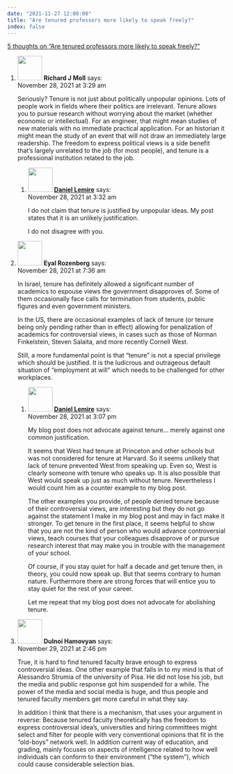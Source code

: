 ```yaml
---
date: "2021-11-27 12:00:00"
title: "Are tenured professors more likely to speak freely?"
index: false
---
```


[5 thoughts on &ldquo;Are tenured professors more likely to speak freely?&rdquo;](/lemire/blog/2021/11-27-are-tenured-professors-more-likely-to-speak-freely)

<ol class="comment-list">
<li id="comment-608858" class="comment even thread-even depth-1 parent">
<div class="comment-author vcard">
<img alt src="https://secure.gravatar.com/avatar/477892823cc8af8dedaee5e4b7739507?s=56&#038;d=mm&#038;r=g" srcset="https://secure.gravatar.com/avatar/477892823cc8af8dedaee5e4b7739507?s=112&#038;d=mm&#038;r=g 2x" class="avatar avatar-56 photo" height="56" width="56" decoding="async" /> <b class="fn">Richard J Moll</b> <span class="says">says:</span> </div>
<div class="comment-metadata"><time datetime="2021-11-28T03:29:37+00:00">November 28, 2021 at 3:29 am</time></a> </div>
<div class="comment-content">
<p>Seriously? Tenure is not just about politically unpopular opinions. Lots of people work in fields where their politics are irrelevant. Tenure allows you to pursue research without worrying about the market (whether economic or intellectual). For an engineer, that might mean studies of new materials with no immediate practical application. For an historian it might mean the study of an event that will not draw an immediately large readership. The freedom to express political views is a side benefit that&rsquo;s largely unrelated to the job (for most people), and tenure is a professional institution related to the job.</p>
</div>
<ol class="children">
<li id="comment-608859" class="comment byuser comment-author-lemire bypostauthor odd alt depth-2">
<div class="comment-author vcard">
<img alt src="https://secure.gravatar.com/avatar/2ca999bef9535950f5b84281a4dab006?s=56&#038;d=mm&#038;r=g" srcset="https://secure.gravatar.com/avatar/2ca999bef9535950f5b84281a4dab006?s=112&#038;d=mm&#038;r=g 2x" class="avatar avatar-56 photo" height="56" width="56" decoding="async" /> <b class="fn"><a href="https://lemire.me/en/" class="url" rel="ugc">Daniel Lemire</a></b> <span class="says">says:</span> </div>
<div class="comment-metadata"><time datetime="2021-11-28T03:32:40+00:00">November 28, 2021 at 3:32 am</time></a> </div>
<div class="comment-content">
<p>I do not claim that tenure is justified by unpopular ideas. My post states that it is an unlikely justification.</p>
<p>I do not disagree with you.</p>
</div>
</li>
</ol>
</li>
<li id="comment-608876" class="comment even thread-odd thread-alt depth-1 parent">
<div class="comment-author vcard">
<img alt src="https://secure.gravatar.com/avatar/dfb8ef901d4c3d15f87c0276144326ef?s=56&#038;d=mm&#038;r=g" srcset="https://secure.gravatar.com/avatar/dfb8ef901d4c3d15f87c0276144326ef?s=112&#038;d=mm&#038;r=g 2x" class="avatar avatar-56 photo" height="56" width="56" loading="lazy" decoding="async" /> <b class="fn">Eyal Rozenberg</b> <span class="says">says:</span> </div>
<div class="comment-metadata"><time datetime="2021-11-28T07:36:52+00:00">November 28, 2021 at 7:36 am</time></a> </div>
<div class="comment-content">
<p>In Israel, tenure has definitely allowed a significant number of academics to espouse views the government disapproves of. Some of them occasionally face calls for termination from students, public figures and even government ministers.</p>
<p>In the US, there are occasional examples of lack of tenure (or tenure being only pending rather than in effect) allowing for penalization of academics for controversial views, in cases such as those of Norman Finkelstein, Steven Salaita, and more recently Cornell West.</p>
<p>Still, a more fundamental point is that &ldquo;tenure&rdquo; is not a special privilege which should be justified. It is the ludicrous and outrageous default situation of &ldquo;employment at will&rdquo; which needs to be challenged for other workplaces.</p>
</div>
<ol class="children">
<li id="comment-608912" class="comment byuser comment-author-lemire bypostauthor odd alt depth-2">
<div class="comment-author vcard">
<img alt src="https://secure.gravatar.com/avatar/2ca999bef9535950f5b84281a4dab006?s=56&#038;d=mm&#038;r=g" srcset="https://secure.gravatar.com/avatar/2ca999bef9535950f5b84281a4dab006?s=112&#038;d=mm&#038;r=g 2x" class="avatar avatar-56 photo" height="56" width="56" loading="lazy" decoding="async" /> <b class="fn"><a href="https://lemire.me/en/" class="url" rel="ugc">Daniel Lemire</a></b> <span class="says">says:</span> </div>
<div class="comment-metadata"><time datetime="2021-11-28T15:07:38+00:00">November 28, 2021 at 3:07 pm</time></a> </div>
<div class="comment-content">
<p>My blog post does not advocate against tenure… merely against one common justification.</p>
<p>It seems that West had tenure at Princeton and other schools but was not considered for tenure at Harvard. So it seems unlikely that lack of tenure prevented West from speaking up. Even so, West is clearly someone with tenure who speaks up. It is also possible that West would speak up just as much without tenure. Nevertheless I would count him as a counter example to my blog post.</p>
<p>The other examples you provide, of people denied tenure because of their controversial views, are interesting but they do not go against the statement I make in my blog post and may in fact make it stronger. To get tenure in the first place, it seems helpful to show that you are not the kind of person who would advance controversial views, teach courses that your colleagues disapprove of or pursue research interest that may make you in trouble with the management of your school.</p>
<p>Of course, if you stay quiet for half a decade and get tenure then, in theory, you could now speak up. But that seems contrary to human nature. Furthermore there are strong forces that will entice you to stay quiet for the rest of your career.</p>
<p>Let me repeat that my blog post does not advocate for abolishing tenure.</p>
</div>
</li>
</ol>
</li>
<li id="comment-609102" class="comment even thread-even depth-1">
<div class="comment-author vcard">
<img alt src="https://secure.gravatar.com/avatar/468afc23dd55e5f0ced4e0f391f31b50?s=56&#038;d=mm&#038;r=g" srcset="https://secure.gravatar.com/avatar/468afc23dd55e5f0ced4e0f391f31b50?s=112&#038;d=mm&#038;r=g 2x" class="avatar avatar-56 photo" height="56" width="56" loading="lazy" decoding="async" /> <b class="fn">Dulnoi Hamovyan</b> <span class="says">says:</span> </div>
<div class="comment-metadata"><time datetime="2021-11-29T14:46:12+00:00">November 29, 2021 at 2:46 pm</time></a> </div>
<div class="comment-content">
<p>True, it is hard to find tenured faculty brave enough to express controversial ideas. One other example that falls in to my mind is that of Alessandro Strumia of the university of Pisa. He did not lose his job, but the media and public response got him suspended for a while. The power of the media and social media is huge, and thus people and tenured faculty members get more careful in what they say. </p>
<p>In addition i think that there is a mechanism, that uses your argument in reverse: Because tenured faculty theoretically has the freedom to express controversial idea&rsquo;s, universities and hiring committees might select and filter for people with very conventional opinions that fit in the &ldquo;old-boys&rdquo; network well. In addition current way of education, and grading, mainly focuses on aspects of intelligence related to how well individuals can conform to their environment (&ldquo;the system&rdquo;), which could cause considerable selection bias.</p>
</div>
</li>
</ol>
